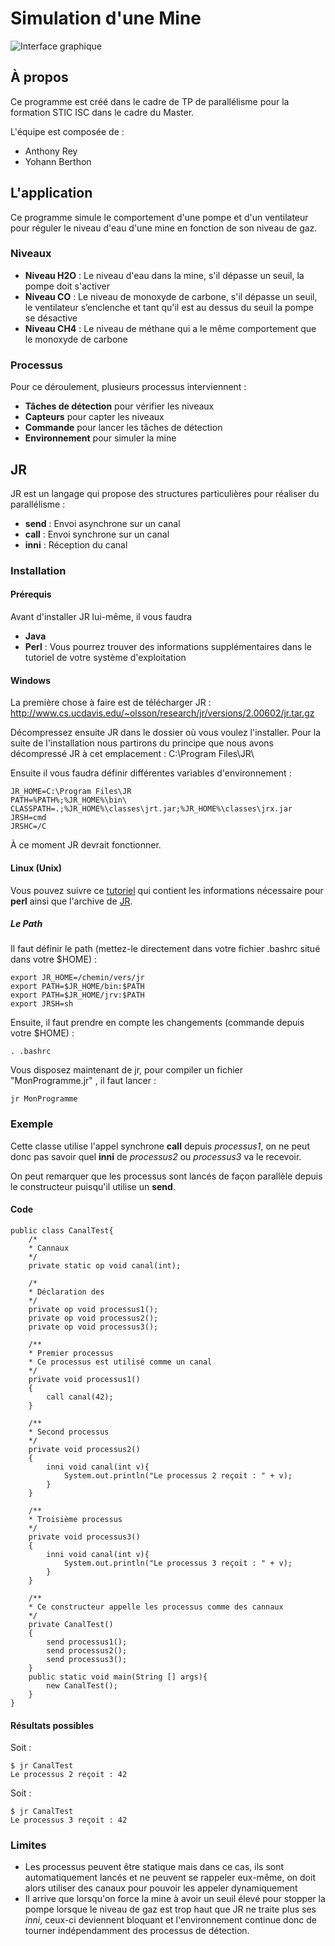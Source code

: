 # Simulation d'une Mine

![Interface graphique](http://i.imgur.com/n1qPWH1.png)

## À propos
Ce programme est créé dans le cadre de TP de parallélisme pour la formation STIC ISC dans le cadre du Master.

L'équipe est composée de :

* Anthony Rey
* Yohann Berthon

## L'application
Ce programme simule le comportement d'une pompe et d'un ventilateur pour réguler le niveau d'eau d'une mine en fonction de son niveau de gaz.

### Niveaux

* __Niveau H2O__ : Le niveau d'eau dans la mine, s'il dépasse un seuil, la pompe doit s'activer
* __Niveau CO__ : Le niveau de monoxyde de carbone, s'il dépasse un seuil, le ventilateur s’enclenche et tant qu'il est au dessus du seuil la pompe se désactive
* __Niveau CH4__ : Le niveau de méthane qui a le même comportement que le monoxyde de carbone

### Processus
Pour ce déroulement, plusieurs processus interviennent :

* __Tâches de détection__ pour vérifier les niveaux
* __Capteurs__ pour capter les niveaux
* __Commande__ pour lancer les tâches de détection
* __Environnement__ pour simuler la mine

## JR

JR est un langage qui propose des structures particulières pour réaliser du parallélisme :

* __send__ : Envoi asynchrone sur un canal
* __call__ : Envoi synchrone sur un canal
* __inni__ : Réception du canal

### Installation

#### Prérequis
Avant d'installer JR lui-même, il vous faudra

* __Java__
* __Perl__ : Vous pourrez trouver des informations supplémentaires dans le tutoriel de votre système d'exploitation

#### Windows

La première chose à faire est de télécharger JR : http://www.cs.ucdavis.edu/~olsson/research/jr/versions/2.00602/jr.tar.gz

Décompressez ensuite JR dans le dossier où vous voulez l'installer. Pour la suite de l'installation nous partirons du principe que nous avons décompressé JR à cet emplacement : C:\Program Files\JR\

Ensuite il vous faudra définir différentes variables d'environnement :

	JR_HOME=C:\Program Files\JR
	PATH=%PATH%;%JR_HOME%\bin\
	CLASSPATH=.;%JR_HOME%\classes\jrt.jar;%JR_HOME%\classes\jrx.jar
	JRSH=cmd
	JRSHC=/C

À ce moment JR devrait fonctionner.

#### Linux (Unix)

Vous pouvez suivre ce [tutoriel](http://www.cs.ucdavis.edu/~olsson/research/jr/versions/2.00605/install.html "Tutoriel d'installation JR (en)") qui contient les informations nécessaire pour __perl__ ainsi que l'archive de [JR](http://www.cs.ucdavis.edu/~olsson/research/jr/versions/2.00605/jr.tar.gz "Archive JR").

##### Le Path

Il faut définir le path (mettez-le directement dans votre fichier .bashrc situé dans votre $HOME) :

	export JR_HOME=/chemin/vers/jr
	export PATH=$JR_HOME/bin:$PATH
	export PATH=$JR_HOME/jrv:$PATH
	export JRSH=sh

Ensuite, il faut prendre en compte les changements (commande depuis votre $HOME) :

	. .bashrc

Vous disposez maintenant de jr, pour compiler un fichier "MonProgramme.jr" , il faut lancer :

	jr MonProgramme

### Exemple
Cette classe utilise l'appel synchrone __call__ depuis _processus1_, on ne peut donc pas savoir quel __inni__ de _processus2_ ou _processus3_ va le recevoir.

On peut remarquer que les processus sont lancés de façon parallèle depuis le constructeur puisqu'il utilise un __send__.

#### Code

	public class CanalTest{
		/*
		* Cannaux
		*/
		private static op void canal(int);

		/*
		* Déclaration des
		*/
		private op void processus1();
		private op void processus2();
		private op void processus3();
		
		/**
		* Premier processus
		* Ce processus est utilisé comme un canal
		*/
		private void processus1()
		{
			call canal(42);
		}
		
		/**
		* Second processus
		*/
		private void processus2()
		{
			inni void canal(int v){
				System.out.println("Le processus 2 reçoit : " + v);
			}
		}
		
		/**
		* Troisième processus
		*/
		private void processus3()
		{
			inni void canal(int v){
				System.out.println("Le processus 3 reçoit : " + v);
			}
		}
		
		/**
		* Ce constructeur appelle les processus comme des cannaux
		*/
		private CanalTest()
		{
			send processus1();
			send processus2();
			send processus3();
		}
		public static void main(String [] args){
			new CanalTest();
		}
	}

#### Résultats possibles

Soit :

	$ jr CanalTest
	Le processus 2 reçoit : 42

Soit :

	$ jr CanalTest
	Le processus 3 reçoit : 42

### Limites

* Les processus peuvent être statique mais dans ce cas, ils sont automatiquement lancés et ne peuvent se rappeler eux-même, on doit alors utiliser des canaux pour pouvoir les appeler dynamiquement
* Il arrive que lorsqu'on force la mine à avoir un seuil élevé pour stopper la pompe lorsque le niveau de gaz est trop haut que JR ne traite plus ses _inni_, ceux-ci deviennent bloquant et l'environnement continue donc de tourner indépendamment des processus de détection.

